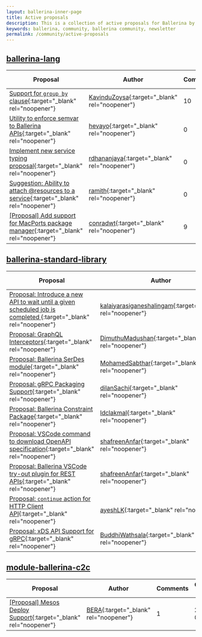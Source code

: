 ```yaml
--- 
layout: ballerina-inner-page 
title: Active proposals 
description: This is a collection of active proposals for Ballerina by the Ballerina community. 
keywords: ballerina, community, ballerina community, newsletter 
permalink: /community/active-proposals 
--- 
```

## [ballerina-lang](https://github.com/ballerina-platform/ballerina-lang)

|Proposal|Author|Comments|Created date|Status| 
|---|----|----|----|---| 
|[Support for `group by` clause](https://github.com/ballerina-platform/ballerina-lang/issues/36810){:target="_blank" rel="noopener"}|[KavinduZoysa](https://github.com/KavinduZoysa){:target="_blank" rel="noopener"}|10|2022-07-01|N/A|
|[Utility to enforce semvar to Ballerina APIs](https://github.com/ballerina-platform/ballerina-lang/issues/32368){:target="_blank" rel="noopener"}|[hevayo](https://github.com/hevayo){:target="_blank" rel="noopener"}|0|2021-08-26|N/A|
|[Implement new service typing proposal](https://github.com/ballerina-platform/ballerina-lang/issues/26064){:target="_blank" rel="noopener"}|[rdhananjaya](https://github.com/rdhananjaya){:target="_blank" rel="noopener"}|0|2020-09-24|N/A|
|[Suggestion: Ability to attach @resources to a service](https://github.com/ballerina-platform/ballerina-lang/issues/19523){:target="_blank" rel="noopener"}|[ramith](https://github.com/ramith){:target="_blank" rel="noopener"}|0|2019-10-22|N/A|
|[[Proposal] Add support for MacPorts package manager](https://github.com/ballerina-platform/ballerina-lang/issues/9675){:target="_blank" rel="noopener"}|[conradwt](https://github.com/conradwt){:target="_blank" rel="noopener"}|9|2018-07-18|N/A|

## [ballerina-standard-library](https://github.com/ballerina-platform/ballerina-standard-library)

|Proposal|Author|Comments|Created date|Status| 
|---|----|----|----|---| 
|[Proposal: Introduce a new API to wait until a given scheduled job is completed ](https://github.com/ballerina-platform/ballerina-standard-library/issues/3018){:target="_blank" rel="noopener"}|[kalaiyarasiganeshalingam](https://github.com/kalaiyarasiganeshalingam){:target="_blank" rel="noopener"}|0|2022-06-20|Active|
|[Proposal: GraphQL Interceptors](https://github.com/ballerina-platform/ballerina-standard-library/issues/2977){:target="_blank" rel="noopener"}|[DimuthuMadushan](https://github.com/DimuthuMadushan){:target="_blank" rel="noopener"}|7|2022-06-07|Active|
|[Proposal: Ballerina SerDes module](https://github.com/ballerina-platform/ballerina-standard-library/issues/2964){:target="_blank" rel="noopener"}|[MohamedSabthar](https://github.com/MohamedSabthar){:target="_blank" rel="noopener"}|2|2022-06-01|Active|
|[Proposal: gRPC Packaging Support](https://github.com/ballerina-platform/ballerina-standard-library/issues/2948){:target="_blank" rel="noopener"}|[dilanSachi](https://github.com/dilanSachi){:target="_blank" rel="noopener"}|6|2022-05-25|Active|
|[Proposal: Ballerina Constraint Package](https://github.com/ballerina-platform/ballerina-standard-library/issues/2850){:target="_blank" rel="noopener"}|[ldclakmal](https://github.com/ldclakmal){:target="_blank" rel="noopener"}|21|2022-04-20|Accepted|
|[Proposal: VSCode command to download OpenAPI specification](https://github.com/ballerina-platform/ballerina-standard-library/issues/2509){:target="_blank" rel="noopener"}|[shafreenAnfar](https://github.com/shafreenAnfar){:target="_blank" rel="noopener"}|0|2021-12-20|Active|
|[Proposal: Ballerina VSCode try-out plugin for REST APIs](https://github.com/ballerina-platform/ballerina-standard-library/issues/2508){:target="_blank" rel="noopener"}|[shafreenAnfar](https://github.com/shafreenAnfar){:target="_blank" rel="noopener"}|0|2021-12-19|Active|
|[Proposal: `continue` action for HTTP Client API](https://github.com/ballerina-platform/ballerina-standard-library/issues/2038){:target="_blank" rel="noopener"}|[ayeshLK](https://github.com/ayeshLK){:target="_blank" rel="noopener"}|4|2021-10-12|Active|
|[Proposal: xDS API Support for gRPC](https://github.com/ballerina-platform/ballerina-standard-library/issues/2011){:target="_blank" rel="noopener"}|[BuddhiWathsala](https://github.com/BuddhiWathsala){:target="_blank" rel="noopener"}|2|2021-10-06|Active|

## [module-ballerina-c2c](https://github.com/ballerina-platform/module-ballerina-c2c)

|Proposal|Author|Comments|Created date|Status| 
|---|----|----|----|---| 
|[[Proposal] Mesos Deploy Support](https://github.com/ballerina-platform/module-ballerina-c2c/issues/431){:target="_blank" rel="noopener"}|[BERA](https://github.com/BERA){:target="_blank" rel="noopener"}|1|2018-07-21|N/A|

